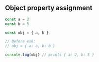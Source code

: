 ## Object property assignment

```javascript
const a = 2
const b = 5

const obj = { a, b }

// Before es6:
// obj = { a: a, b: b }

console.log(obj) // prints { a: 2, b: 5 }
```